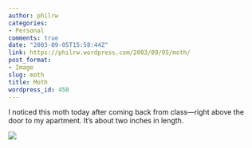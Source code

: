 ```yaml
---
author: philrw
categories:
- Personal
comments: true
date: "2003-09-05T15:58:44Z"
link: https://philrw.wordpress.com/2003/09/05/moth/
post_format:
- Image
slug: moth
title: Moth
wordpress_id: 450
---
```


I noticed this moth today after coming back from class—right above the door to my apartment. It’s about two inches in length.

![](/images/102_0218.jpg)
